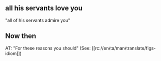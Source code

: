## all his servants love you ##

"all of his servants admire you"

## Now then ##

AT: "For these reasons you should" (See: [[rc://en/ta/man/translate/figs-idiom]])